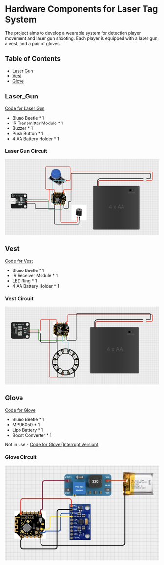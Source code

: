 # Hardware Components for Laser Tag System

The project aims to develop a wearable system for detection player movement and laser gun shooting. Each player is equipped with a laser gun, a vest, and a pair of gloves. 
## Table of Contents

- [Laser Gun](#laser_gun)
- [Vest](#vest)
- [Glove](#glove)

## Laser_Gun
[Code for Laser Gun](ir_transmitter/ir_transmitter.ino)

- Bluno Beetle * 1
- IR Transmitter Module * 1
- Buzzer * 1
- Push Button * 1
- 4 AA Battery Holder * 1

### Laser Gun Circuit
![Laser Gun Circuit](images/laser_gun.png)

## Vest
[Code for Vest](ir_receiver/ir_receiver.ino)

- Bluno Beetle * 1
- IR Receiver Module * 1
- LED Ring * 1
- 4 AA Battery Holder * 1

### Vest Circuit
![Vest Circuit](images/vest.png)

## Glove
[Code for Glove](new_imu/new_imu.ino)

- Bluno Beetle * 1
- MPU6050 * 1
- Lipo Battery * 1
- Boost Converter * 1

Not in use - [Code for Glove (Interrupt Version)](BlunoIMU/BlunoIMU.ino)

### Glove Circuit
![Glove Circuit](images/glove.png)

